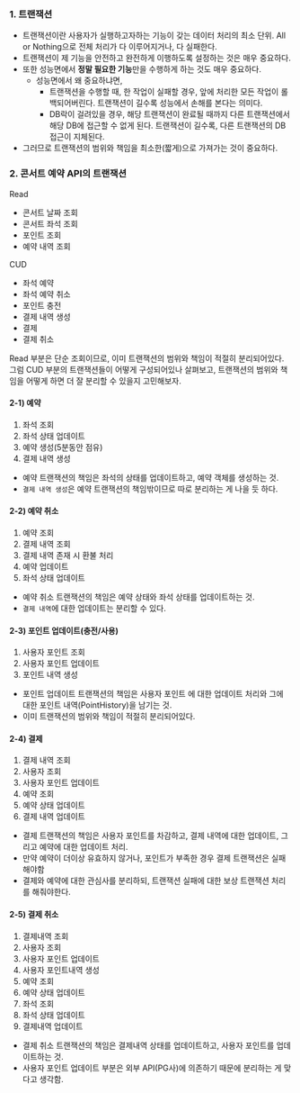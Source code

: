 ### 1. 트랜잭션
- 트랜잭션이란 사용자가 실행하고자하는 기능이 갖는 데이터 처리의 최소 단위. All or Nothing으로 전체 처리가 다 이루어지거나, 다 실패한다.
- 트랜잭션이 제 기능을 안전하고 완전하게 이행하도록 설정하는 것은 매우 중요하다.
- 또한 성능면에서 **정말 필요한 기능**만을 수행하게 하는 것도 매우 중요하다. 
  - 성능면에서 왜 중요하냐면,
    - 트랜잭션을 수행할 때, 한 작업이 실패할 경우, 앞에 처리한 모든 작업이 롤백되어버린다. 트랜잭션이 길수록 성능에서 손해를 본다는 의미다.
    - DB락이 걸려있을 경우, 해당 트랜잭션이 완료될 때까지 다른 트랜잭션에서 해당 DB에 접근할 수 없게 된다. 트랜잭션이 길수록, 다른 트랜잭션의 DB접근이 지체된다. 
- 그러므로 트랜잭션의 범위와 책임을 최소한(짧게)으로 가져가는 것이 중요하다.

### 2. 콘서트 예약 API의 트랜잭션
Read
- 콘서트 날짜 조회
- 콘서트 좌석 조회
- 포인트 조회
- 예약 내역 조회

CUD
- 좌석 예약
- 좌석 예약 취소
- 포인트 충전
- 결제 내역 생성
- 결제
- 결제 취소

Read 부분은 단순 조회이므로, 이미 트랜잭션의 범위와 책임이 적절히 분리되어있다.  
그럼 CUD 부분의 트랜잭션들이 어떻게 구성되어있나 살펴보고, 트랜잭션의 범위와 책임을 어떻게 하면 더 잘 분리할 수 있을지 고민해보자.

#### 2-1) 예약
1. 좌석 조회
2. 좌석 상태 업데이트
3. 예약 생성(5분동안 점유)
4. 결제 내역 생성

- 예약 트랜잭션의 책임은 좌석의 상태를 업데이트하고, 예약 객체를 생성하는 것.
- `결제 내역 생성`은 예약 트랜잭션의 책임밖이므로 따로 분리하는 게 나을 듯 하다.

#### 2-2) 예약 취소
1. 예약 조회
2. 결제 내역 조회
3. 결제 내역 존재 시 환불 처리 
4. 예약 업데이트
5. 좌석 상태 업데이트

- 예약 취소 트랜잭션의 책임은 예약 상태와 좌석 상태를 업데이트하는 것.
- `결제 내역`에 대한 업데이트는 분리할 수 있다.

#### 2-3) 포인트 업데이트(충전/사용)
1. 사용자 포인트 조회
2. 사용자 포인트 업데이트
3. 포인트 내역 생성

- 포인트 업데이트 트랜잭션의 책임은 사용자 포인트
에 대한 업데이트 처리와 그에 대한 포인트 내역(PointHistory)을 남기는 것.
- 이미 트랜잭션의 범위와 책임이 적절히 분리되어있다.

#### 2-4) 결제
1. 결제 내역 조회
2. 사용자 조회
3. 사용자 포인트 업데이트 
4. 예약 조회 
5. 예약 상태 업데이트
6. 결제 내역 업데이트

- 결제 트랜잭션의 책임은 사용자 포인트를 차감하고, 결제 내역에 대한 업데이트, 그리고 예약에 대한 업데이트 처리.
- 만약 예약이 더이상 유효하지 않거나, 포인트가 부족한 경우 결제 트랜잭션은 실패해야함
- 결제와 예약에 대한 관심사를 분리하되, 트랜잭션 실패에 대한 보상 트랜잭션 처리를 해줘야한다.

#### 2-5) 결제 취소
1. 결제내역 조회
2. 사용자 조회
3. 사용자 포인트 업데이트
4. 사용자 포인트내역 생성
5. 예약 조회
6. 예약 상태 업데이트
7. 좌석 조회
8. 좌석 상태 업데이트
9. 결제내역 업데이트

- 결제 취소 트랜잭션의 책임은 결제내역 상태를 업데이트하고, 사용자 포인트를 업데이트하는 것.
- 사용자 포인트 업데이트 부분은 외부 API(PG사)에 의존하기 때문에 분리하는 게 맞다고 생각함.